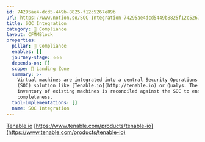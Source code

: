 ```yaml
---
id: 74295ae4-dcd5-449b-8825-f12c5267e89b
url: https://www.notion.so/SOC-Integration-74295ae4dcd5449b8825f12c5267e89b
title: SOC Integration
category: 🔖 Compliance
layout: CFMMBlock
properties:
  pillar: 🔖 Compliance
  enables: []
  journey-stage: ⭐️⭐️⭐️
  depends-on: []
  scope: 🛬 Landing Zone
  summary: >-
    Virtual machines are integrated into a central Security Operations Center
    (SOC) solution like [Tenable.io](http://tenable.io) or Qualys. The cloud
    inventory of existing machines is reconciled against the SOC to ensure
    completeness.
  tool-implementations: []
  name: SOC Integration
---
```


[Tenable.io](http://tenable.io)  [https://www.tenable.com/products/tenable-io](https://www.tenable.com/products/tenable-io)